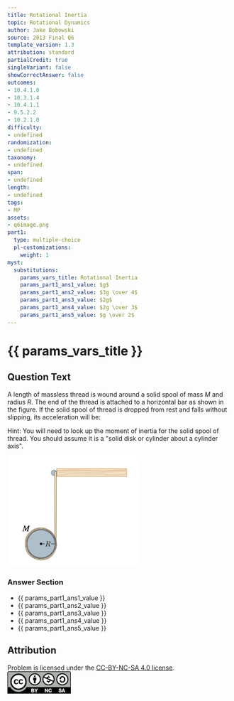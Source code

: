 ```yaml
---
title: Rotational Inertia
topic: Rotational Dynamics
author: Jake Bobowski
source: 2013 Final Q6
template_version: 1.3
attribution: standard
partialCredit: true
singleVariant: false
showCorrectAnswer: false
outcomes:
- 10.4.1.0
- 10.3.1.4
- 10.4.1.1
- 9.5.2.2
- 10.2.1.0
difficulty:
- undefined
randomization:
- undefined
taxonomy:
- undefined
span:
- undefined
length:
- undefined
tags:
- MP
assets:
- q6image.png
part1:
  type: multiple-choice
  pl-customizations:
    weight: 1
myst:
  substitutions:
    params_vars_title: Rotational Inertia
    params_part1_ans1_value: $g$
    params_part1_ans2_value: $3g \over 4$
    params_part1_ans3_value: $2g$
    params_part1_ans4_value: $2g \over 3$
    params_part1_ans5_value: $g \over 2$
---
```

# {{ params_vars_title }}

## Question Text

A length of massless thread is wound around a solid spool of mass $M$ and radius $R$.
The end of the thread is attached to a horizontal bar as shown in the figure.
If the solid spool of thread is dropped from rest and falls without slipping, its acceleration will be:

Hint: You will need to look up the moment of inertia for the solid spool of thread. You should assume it is a "solid disk or cylinder about a cylinder axis".

<img src="q6image.png" width=300>

### Answer Section

- {{ params_part1_ans1_value }}
- {{ params_part1_ans2_value }}
- {{ params_part1_ans3_value }}
- {{ params_part1_ans4_value }}
- {{ params_part1_ans5_value }}

## Attribution

Problem is licensed under the [CC-BY-NC-SA 4.0 license](https://creativecommons.org/licenses/by-nc-sa/4.0/).<br> ![The Creative Commons 4.0 license requiring attribution-BY, non-commercial-NC, and share-alike-SA license.](https://raw.githubusercontent.com/firasm/bits/master/by-nc-sa.png)